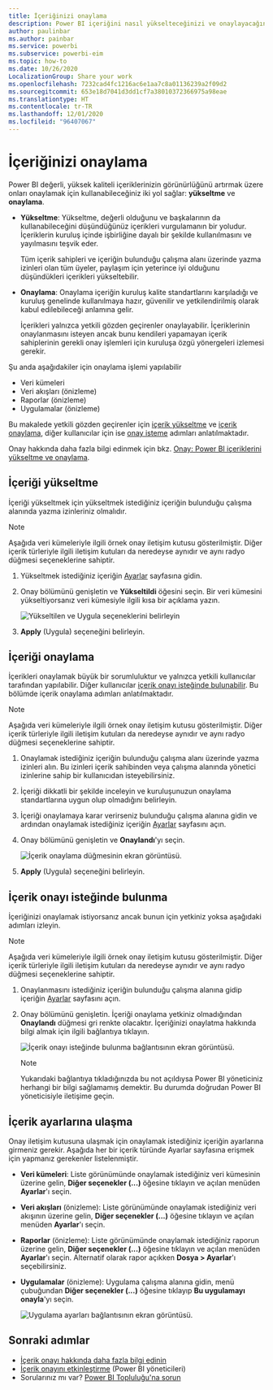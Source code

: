 ```yaml
---
title: İçeriğinizi onaylama
description: Power BI içeriğini nasıl yükselteceğinizi ve onaylayacağınızı öğrenin.
author: paulinbar
ms.author: painbar
ms.service: powerbi
ms.subservice: powerbi-eim
ms.topic: how-to
ms.date: 10/26/2020
LocalizationGroup: Share your work
ms.openlocfilehash: 7232cad4fc1216ac6e1aa7c8a01136239a2f09d2
ms.sourcegitcommit: 653e18d7041d3dd1cf7a38010372366975a98eae
ms.translationtype: HT
ms.contentlocale: tr-TR
ms.lasthandoff: 12/01/2020
ms.locfileid: "96407067"
---
```

# <a name="endorse-your-content"></a>İçeriğinizi onaylama

Power BI değerli, yüksek kaliteli içeriklerinizin görünürlüğünü artırmak üzere onları onaylamak için kullanabileceğiniz iki yol sağlar: **yükseltme** ve **onaylama**.

* **Yükseltme**: Yükseltme, değerli olduğunu ve başkalarının da kullanabileceğini düşündüğünüz içerikleri vurgulamanın bir yoludur. İçeriklerin kuruluş içinde işbirliğine dayalı bir şekilde kullanılmasını ve yayılmasını teşvik eder.

    Tüm içerik sahipleri ve içeriğin bulunduğu çalışma alanı üzerinde yazma izinleri olan tüm üyeler, paylaşım için yeterince iyi olduğunu düşündükleri içerikleri yükseltebilir.

* **Onaylama**: Onaylama içeriğin kuruluş kalite standartlarını karşıladığı ve kuruluş genelinde kullanılmaya hazır, güvenilir ve yetkilendirilmiş olarak kabul edilebileceği anlamına gelir.

    İçerikleri yalnızca yetkili gözden geçirenler onaylayabilir. İçeriklerinin onaylanmasını isteyen ancak bunu kendileri yapamayan içerik sahiplerinin gerekli onay işlemleri için kuruluşa özgü yönergeleri izlemesi gerekir.

Şu anda aşağıdakiler için onaylama işlemi yapılabilir
* Veri kümeleri
* Veri akışları (önizleme)
* Raporlar (önizleme)
* Uygulamalar (önizleme)

Bu makalede yetkili gözden geçirenler için [içerik yükseltme](#promote-content) ve [içerik onaylama](#certify-content), diğer kullanıcılar için ise [onay isteme](#request-content-certification) adımları anlatılmaktadır.

Onay hakkında daha fazla bilgi edinmek için bkz. [Onay: Power BI içeriklerini yükseltme ve onaylama](service-endorsement-overview.md).

## <a name="promote-content"></a>İçeriği yükseltme

İçeriği yükseltmek için yükseltmek istediğiniz içeriğin bulunduğu çalışma alanında yazma izinleriniz olmalıdır.

>[!NOTE]
>Aşağıda veri kümeleriyle ilgili örnek onay iletişim kutusu gösterilmiştir. Diğer içerik türleriyle ilgili iletişim kutuları da neredeyse aynıdır ve aynı radyo düğmesi seçeneklerine sahiptir. 

1. Yükseltmek istediğiniz içeriğin [Ayarlar](#how-to-get-to-content-settings) sayfasına gidin.

1. Onay bölümünü genişletin ve **Yükseltildi** öğesini seçin. Bir veri kümesini yükseltiyorsanız veri kümesiyle ilgili kısa bir açıklama yazın.

    ![Yükseltilen ve Uygula seçeneklerini belirleyin](media/service-endorse-content/power-bi-promote-content.png)

1. **Apply** (Uygula) seçeneğini belirleyin.

## <a name="certify-content"></a>İçeriği onaylama

İçerikleri onaylamak büyük bir sorumluluktur ve yalnızca yetkili kullanıcılar tarafından yapılabilir. Diğer kullanıcılar [içerik onayı isteğinde bulunabilir](#request-content-certification). Bu bölümde içerik onaylama adımları anlatılmaktadır.

>[!NOTE]
>Aşağıda veri kümeleriyle ilgili örnek onay iletişim kutusu gösterilmiştir. Diğer içerik türleriyle ilgili iletişim kutuları da neredeyse aynıdır ve aynı radyo düğmesi seçeneklerine sahiptir. 

1. Onaylamak istediğiniz içeriğin bulunduğu çalışma alanı üzerinde yazma izinleri alın. Bu izinleri içerik sahibinden veya çalışma alanında yönetici izinlerine sahip bir kullanıcıdan isteyebilirsiniz.

1. İçeriği dikkatli bir şekilde inceleyin ve kuruluşunuzun onaylama standartlarına uygun olup olmadığını belirleyin.

1. İçeriği onaylamaya karar verirseniz bulunduğu çalışma alanına gidin ve ardından onaylamak istediğiniz içeriğin [Ayarlar](#how-to-get-to-content-settings) sayfasını açın.

1. Onay bölümünü genişletin ve **Onaylandı**'yı seçin. 

    ![İçerik onaylama düğmesinin ekran görüntüsü.](media/service-endorse-content/power-bi-certify-content.png)

1. **Apply** (Uygula) seçeneğini belirleyin.

## <a name="request-content-certification"></a>İçerik onayı isteğinde bulunma

İçeriğinizi onaylamak istiyorsanız ancak bunun için yetkiniz yoksa aşağıdaki adımları izleyin.

>[!NOTE]
>Aşağıda veri kümeleriyle ilgili örnek onay iletişim kutusu gösterilmiştir. Diğer içerik türleriyle ilgili iletişim kutuları da neredeyse aynıdır ve aynı radyo düğmesi seçeneklerine sahiptir. 

1. Onaylanmasını istediğiniz içeriğin bulunduğu çalışma alanına gidip içeriğin [Ayarlar](#how-to-get-to-content-settings) sayfasını açın.

1. Onay bölümünü genişletin. İçeriği onaylama yetkiniz olmadığından **Onaylandı** düğmesi gri renkte olacaktır. İçeriğinizi onaylatma hakkında bilgi almak için ilgili bağlantıya tıklayın.

    ![İçerik onayı isteğinde bulunma bağlantısının ekran görüntüsü.](media/service-endorse-content/power-bi-request-content-certification.png)
    <a name="no-info-redirect"></a>
    >[!NOTE]
    >Yukarıdaki bağlantıya tıkladığınızda bu not açıldıysa Power BI yöneticiniz herhangi bir bilgi sağlamamış demektir. Bu durumda doğrudan Power BI yöneticisiyle iletişime geçin.

## <a name="how-to-get-to-content-settings"></a>İçerik ayarlarına ulaşma

Onay iletişim kutusuna ulaşmak için onaylamak istediğiniz içeriğin ayarlarına girmeniz gerekir. Aşağıda her bir içerik türünde Ayarlar sayfasına erişmek için yapmanız gerekenler listelenmiştir.

* **Veri kümeleri**: Liste görünümünde onaylamak istediğiniz veri kümesinin üzerine gelin, **Diğer seçenekler (...)** öğesine tıklayın ve açılan menüden **Ayarlar**'ı seçin.
* **Veri akışları** (önizleme): Liste görünümünde onaylamak istediğiniz veri akışının üzerine gelin, **Diğer seçenekler (...)** öğesine tıklayın ve açılan menüden **Ayarlar**'ı seçin.


* **Raporlar** (önizleme): Liste görünümünde onaylamak istediğiniz raporun üzerine gelin, **Diğer seçenekler (...)** öğesine tıklayın ve açılan menüden **Ayarlar**'ı seçin. Alternatif olarak rapor açıkken **Dosya > Ayarlar**'ı seçebilirsiniz.

* **Uygulamalar** (önizleme): Uygulama çalışma alanına gidin, menü çubuğundan **Diğer seçenekler (...)** öğesine tıklayıp **Bu uygulamayı onayla**'yı seçin.

    ![Uygulama ayarları bağlantısının ekran görüntüsü.](media/service-endorse-content/power-bi-app-settings.png)

## <a name="next-steps"></a>Sonraki adımlar

* [İçerik onayı hakkında daha fazla bilgi edinin](service-endorsement-overview.md)
* [İçerik onayını etkinleştirme](../admin/service-admin-setup-certification.md) (Power BI yöneticileri)
* Sorularınız mı var? [Power BI Topluluğu'na sorun](https://community.powerbi.com/)
